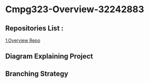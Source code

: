 # Cmpg323-Overview-32242883

## Repositories List :

 <a href ="https://github.com/UliHuss10/Cmpg323-Overview-32242883.git"> 1.Overview Repo   </a>

## Diagram Explaining Project

## Branching Strategy
